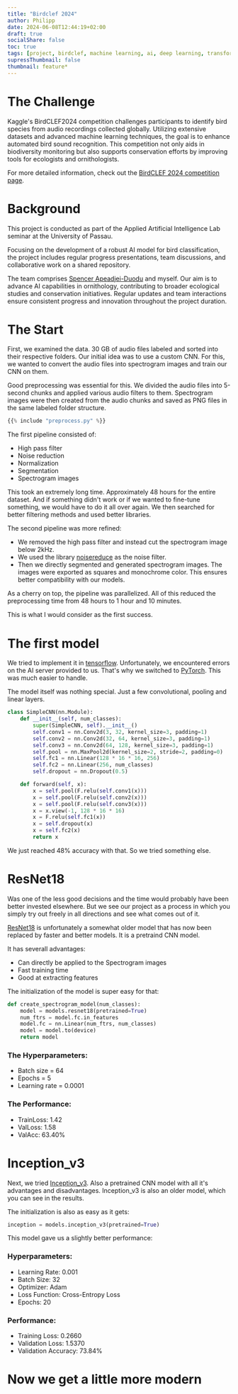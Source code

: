 ```yaml
---
title: "Birdclef 2024"
author: Philipp
date: 2024-06-08T12:44:19+02:00
draft: true
socialShare: false
toc: true
tags: [project, birdclef, machine learning, ai, deep learning, transformer, cnn]
supressThumbnail: false
thumbnail: feature*
---
```


# The Challenge

Kaggle's BirdCLEF2024 competition challenges participants to identify bird species from audio recordings collected globally. Utilizing extensive datasets and advanced machine learning techniques, the goal is to enhance automated bird sound recognition. This competition not only aids in biodiversity monitoring but also supports conservation efforts by improving tools for ecologists and ornithologists.

For more detailed information, check out the [BirdCLEF 2024 competition page](https://www.kaggle.com/competitions/birdclef-2024).

# Background

This project is conducted as part of the Applied Artificial Intelligence Lab seminar at the University of Passau.

Focusing on the development of a robust AI model for bird classification, the project includes regular progress presentations, team discussions, and collaborative work on a shared repository.

The team comprises [Spencer Apeadjei-Duodu](https://www.linkedin.com/in/adkspence/) and myself. Our aim is to advance AI capabilities in ornithology, contributing to broader ecological studies and conservation initiatives. Regular updates and team interactions ensure consistent progress and innovation throughout the project duration.

# The Start

First, we examined the data.
30 GB of audio files labeled and sorted into their respective folders.
Our initial idea was to use a custom CNN. For this, we wanted to convert the audio files into spectrogram images and train our CNN on them.

Good preprocessing was essential for this. We divided the audio files into 5-second chunks and applied various audio filters to them. Spectrogram images were then created from the audio chunks and saved as PNG files in the same labeled folder structure.

```python
{{% include "preprocess.py" %}}
```

The first pipeline consisted of:

- High pass filter
- Noise reduction
- Normalization
- Segmentation
- Spectrogram images

This took an extremely long time. Approximately 48 hours for the entire dataset. And if something didn't work or if we wanted to fine-tune something, we would have to do it all over again. We then searched for better filtering methods and used better libraries.

The second pipeline was more refined:

- We removed the high pass filter and instead cut the spectrogram image below 2kHz.
- We used the library [noisereduce](https://pypi.org/project/noisereduce/) as the noise filter.
- Then we directly segmented and generated spectrogram images. The images were exported as squares and monochrome color. This ensures better compatibility with our models.

As a cherry on top, the pipeline was parallelized.
All of this reduced the preprocessing time from 48 hours to 1 hour and 10 minutes.

This is what I would consider as the first success.

# The first model

We tried to implement it in [tensorflow](https://www.tensorflow.org/).
Unfortunately, we encountered errors on the AI server provided to us.
That's why we switched to [PyTorch](https://pytorch.org/).
This was much easier to handle.

The model itself was nothing special.
Just a few convolutional, pooling and linear layers.

```python
class SimpleCNN(nn.Module):
    def __init__(self, num_classes):
        super(SimpleCNN, self).__init__()
        self.conv1 = nn.Conv2d(3, 32, kernel_size=3, padding=1)
        self.conv2 = nn.Conv2d(32, 64, kernel_size=3, padding=1)
        self.conv3 = nn.Conv2d(64, 128, kernel_size=3, padding=1)
        self.pool = nn.MaxPool2d(kernel_size=2, stride=2, padding=0)
        self.fc1 = nn.Linear(128 * 16 * 16, 256)
        self.fc2 = nn.Linear(256, num_classes)
        self.dropout = nn.Dropout(0.5)

    def forward(self, x):
        x = self.pool(F.relu(self.conv1(x)))
        x = self.pool(F.relu(self.conv2(x)))
        x = self.pool(F.relu(self.conv3(x)))
        x = x.view(-1, 128 * 16 * 16)
        x = F.relu(self.fc1(x))
        x = self.dropout(x)
        x = self.fc2(x)
        return x
```

We just reached 48% accuracy with that.
So we tried something else.

# ResNet18

Was one of the less good decisions and the time would probably have been better invested elsewhere. But we see our project as a process in which you simply try out freely in all directions and see what comes out of it.

[ResNet18](https://pytorch.org/vision/master/models/generated/torchvision.models.resnet18.html) is unfortunately a somewhat older model that has now been replaced by faster and better models. It is a pretraind CNN model.

It has severall advantages:

- Can directly be applied to the Spectrogram images
- Fast training time
- Good at extracting features

The initialization of the model is super easy for that:

```python
def create_spectrogram_model(num_classes):
    model = models.resnet18(pretrained=True)
    num_ftrs = model.fc.in_features
    model.fc = nn.Linear(num_ftrs, num_classes)
    model = model.to(device)
    return model
```

### The Hyperparameters:

- Batch size = 64
- Epochs = 5
- Learning rate = 0.0001

### The Performance:

- TrainLoss: 1.42
- ValLoss: 1.58
- ValAcc: 63.40%

# Inception_v3

Next, we tried [Inception_v3](https://pytorch.org/hub/pytorch_vision_inception_v3/).
Also a pretrained CNN model with all it's advantages and disadvantages.
Inception_v3 is also an older model, which you can see in the results.

The initialization is also as easy as it gets:

```python
inception = models.inception_v3(pretrained=True)
```

This model gave us a slightly better performance:

### Hyperparameters:

- Learning Rate: 0.001
- Batch Size: 32
- Optimizer: Adam
- Loss Function: Cross-Entropy Loss
- Epochs: 20

### Performance:

- Training Loss: 0.2660
- Validation Loss: 1.5370
- Validation Accuracy: 73.84%

# Now we get a little more modern
